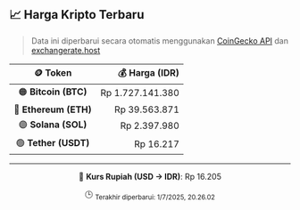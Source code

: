 

<!-- HARGA_KRIPTO -->
## 📈 Harga Kripto Terbaru

> Data ini diperbarui secara otomatis menggunakan [CoinGecko API](https://www.coingecko.com/) dan [exchangerate.host](https://exchangerate.host/)

<div align="center">

| 🪙 Token | 💰 Harga (IDR) |
|:------:|---------------:|
| 🟠 **Bitcoin (BTC)**   | Rp 1.727.141.380 |
| 🔵 **Ethereum (ETH)**  | Rp 39.563.871 |
| 🟣 **Solana (SOL)**    | Rp 2.397.980 |
| 🟢 **Tether (USDT)**   | Rp 16.217 |

---

💱 **Kurs Rupiah (USD → IDR)**: Rp 16.205

🕒 <sub>Terakhir diperbarui: 1/7/2025, 20.26.02</sub>

</div>
<!-- /HARGA_KRIPTO -->